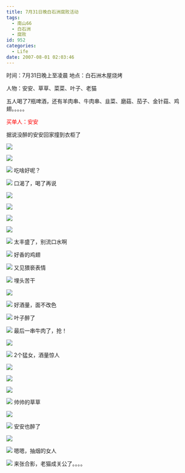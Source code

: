 ```yaml
---
title: 7月31日晚白石洲腐败活动
tags:
  - 南山66
  - 白石洲
  - 腐败
id: 952
categories:
  - Life
date: 2007-08-01 02:03:46
---
```


时间：7月31日晚上至凌晨
地点：白石洲木屋烧烤

人物：安安、草草、菜菜、叶子、老猫

五人喝了7瓶啤酒，还有羊肉串、牛肉串、韭菜、磨菇、茄子、金针菇、鸡翅。。。。。

<font color="red">买单人：安安</font>

据说没醉的安安回家撞到衣柜了

![](/images/2007/08/01_015207_7466.jpg)

![](/images/2007/08/01_015609_7467.jpg)

![](/images/2007/08/01_015617_7468.jpg)
吃啥好呢？

![](/images/2007/08/01_015633_7469.jpg)
口渴了，喝了再说

![](/images/2007/08/01_015658_7470.jpg)

![](/images/2007/08/01_015706_7471.jpg)

![](/images/2007/08/01_015713_7472.jpg)

![](/images/2007/08/01_015725_7473.jpg)

![](/images/2007/08/01_015749_7474.jpg)
太丰盛了，别流口水啊

![](/images/2007/08/01_015816_7475.jpg)
好香的鸡翅

![](/images/2007/08/01_015834_7476.jpg)
又见猥亵表情

![](/images/2007/08/01_015850_7477.jpg)
埋头苦干

![](/images/2007/08/01_015901_7478.jpg)

![](/images/2007/08/01_015921_7479.jpg)
好酒量，面不改色

![](/images/2007/08/01_020004_7480.jpg)
叶子醉了

![](/images/2007/08/01_020021_7481.jpg)
最后一串牛肉了，抢！

![](/images/2007/08/01_020047_7482.jpg)

![](/images/2007/08/01_020054_7483.jpg)
2个猛女，酒量惊人

![](/images/2007/08/01_020113_7484.jpg)

![](/images/2007/08/01_020120_7485.jpg)

![](/images/2007/08/01_020129_7486.jpg)

![](/images/2007/08/01_020136_7487.jpg)
帅帅的草草

![](/images/2007/08/01_020148_7488.jpg)

![](/images/2007/08/01_020157_7489.jpg)
安安也醉了

![](/images/2007/08/01_020215_7490.jpg)

![](/images/2007/08/01_020226_7491.jpg)
嗯嗯，抽烟的女人

![](/images/2007/08/01_020249_7492.jpg)
来张合影，老猫成关公了。。。。